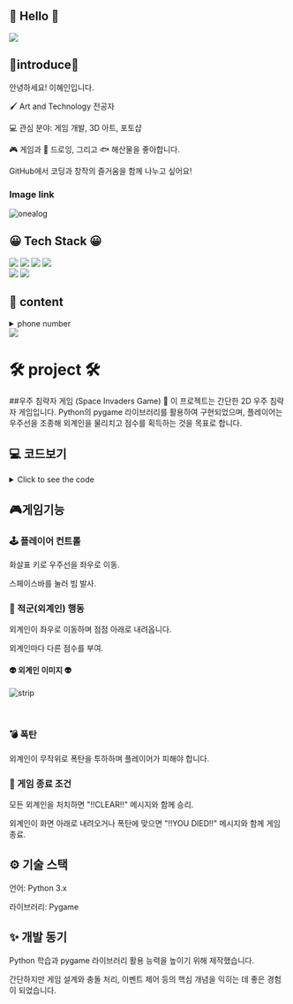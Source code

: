 ## 🙌 Hello 🙌
<img src="https://capsule-render.vercel.app/api?type=Venom&color=gradient&height=300&section=header&text=welcome%20to%20혜인%20Git%20Hub&fontSize=50" />

## 🌟introduce🌟
안녕하세요! 이혜인입니다.

🖌️ Art and Technology 전공자

💻 관심 분야: 게임 개발, 3D 아트, 포토샵

🎮 게임과 🎨 드로잉, 그리고 🐟 해산물을 좋아합니다.

GitHub에서 코딩과 창작의 즐거움을 함께 나누고 싶어요!

### Image link
![onealog](/assets/readme/easyme.png)   
   

## 😀 Tech Stack 😀
<img src="https://img.shields.io/badge/Adobe-20232a.svg?style=for-the-badge&logo=Adobe&logoColor=FF0000" />  <img src="https://img.shields.io/badge/photoshop-20232a.svg?style=for-the-badge&logo=adobephotoshop&logoColor=9999FF" />  <img src="https://img.shields.io/badge/premierepro-20232a.svg?style=for-the-badge&logo=adobepremierepro&logoColor=9999FF" />  <img src="https://img.shields.io/badge/cplusplus-20232a.svg?style=for-the-badge&logo=cplusplus&logoColor=00599C" />  
<img src="https://img.shields.io/badge/python-20232a.svg?style=for-the-badge&logo=python&logoColor=3776AB" />  <img src="https://img.shields.io/badge/illustrator-20232a.svg?style=for-the-badge&logo=adobeillustrator&logoColor=FF9A00" />

## 🌈 content
<details><summary>phone number
</summary>

*010-3141-2376*
</details>
<a href="https://www.instagram.com/hyein_0217/"><img src="https://img.shields.io/badge/instagram-E4405F?style=flat-square&logo=instagram&logoColor=white"/></a>


# 🛠️ project 🛠️   

##우주 침략자 게임 (Space Invaders Game) 🚀
이 프로젝트는 간단한 2D 우주 침략자 게임입니다. Python의 pygame 라이브러리를 활용하여 구현되었으며, 플레이어는 우주선을 조종해 외계인을 물리치고 점수를 획득하는 것을 목표로 합니다.

## 💻 코드보기
<details>
  <summary>Click to see the code</summary>

```python
import sys
from random import randint
import pygame
from pygame.locals import Rect, QUIT, KEYDOWN, \
     K_LEFT, K_RIGHT, K_SPACE

pygame.init()
pygame.key.set_repeat(5, 5)
SURFACE = pygame.display.set_mode((600, 600))
FPSCLOCK = pygame.time.Clock()

class Drawable:
    def __init__(self, rect, offset0, offset1):
        strip = pygame.image.load("strip.png")
        self.images=(pygame.Surface((24, 24), pygame.SRCALPHA),
                     pygame.Surface((24, 24), pygame.SRCALPHA))
        self.rect = rect
        self.count = 0
        self.images[0].blit(strip, (0, 0),
                            Rect(offset0, 0, 24, 24))
        self.images[1].blit(strip, (0, 0),
                            Rect(offset1, 0, 24, 24))

    def move(self, diff_x, diff_y):
        self.count += 1
        self.rect.move_ip(diff_x, diff_y)

    def draw(self):
        image=self.images[0] if self.count % 2 == 0 \
              else self.images[1]
        SURFACE.blit(image, self.rect.topleft)

class Ship(Drawable):
    def __init__(self):
        super().__init__(Rect(300, 550, 24, 24), 192, 192)

class Beam(Drawable):
    def __init__(self):
        super().__init__(Rect(300, 0, 24, 24), 0, 24,)


class Bomb(Drawable):
    def __init__(self):
        super(). __init__(Rect(300, -50, 24, 24), 48, 72)
        self.time=randint(5, 220)

class Alien(Drawable):
    def __init__(self, rect, offset, score):
        super().__init__(rect, offset, offset+24)
        self.score=score

def main():
    sysfont =pygame.font.SysFont(None, 72)
    scorefont = pygame.font.SysFont(None, 36)
    message_clear = sysfont.render("!!CLEAR!!",
                                 True, (0, 255, 255))
    message_over = sysfont.render("!!YOU DIED!!",
                                True, (0, 255, 255))
    message_rect = message_clear.get_rect()
    message_rect.center = (300, 300)
    game_over = False
    moving_left = True
    moving_down = False
    move_interval = 20
    counter = 0
    score = 0
    aliens = []
    bombs = []
    ship = Ship()
    beam = Beam()

    #외계인 나열, 초기화
    for ypos in range(4):
        offset = 96 if ypos < 2 else 144
        for xpos in range(10):
            rect = Rect(100+xpos*50, ypos*50 + 50, 24, 24)
            alien = Alien(rect, offset, (4-ypos)*10)
            aliens.append(alien)
            
    #폭탄 설정
    for _  in range(4):
        bombs.append(Bomb())


    while True:
        ship_move_x = 0
        for event in pygame.event.get():
            if event.type == QUIT:
                pygame.quit()
                sys.exit()
            elif event.type == KEYDOWN:
                if event.key == K_LEFT:
                    ship_move_x = -5
                elif event.key == K_RIGHT:
                    ship_move_x = +5
                elif event.key == K_SPACE and beam.rect.bottom < 0:
                    beam.rect.center = ship.rect.center

        if not game_over:
            counter += 1
            #내캐릭 이동
            ship.move(ship_move_x, 0)

            #빔이동
            beam.move(0, -15)

            #외계인 이동
            area = aliens[0].rect.copy()
            for alien in aliens:
                area.union_ip(alien.rect)

            if counter % move_interval == 0:
                move_x = -5 if moving_left else 5
                move_y = 0

                if (area.left < 10 or area.right > 590) and \
                    not moving_down:
                    moving_left = not moving_left
                    move_x, move_y = 0, 24
                    move_interval = max(1, move_interval - 2)
                    moving_down = True
                else:
                    moving_down = False

                for alien in aliens:
                    alien.move(move_x, move_y)

            if area.bottom > 550:
                game_over = True

            #폭탄이동
            for bomb in bombs:
                if bomb.time < counter and bomb.rect.top < 0:
                    enemy = aliens[randint(0, len(aliens) - 1)]
                    bomb.rect.center = enemy.rect.center

                if bomb.rect.top > 0:
                    bomb.move(0, 10)

                if bomb.rect.top > 600:
                    bomb.time += randint(50, 250)
                    bomb.rect.top = -50

                if bomb.rect.colliderect(ship.rect):
                    game_over = True

            #빔과 외계인 충돌
            tmp= []
            for alien in aliens:
                if alien.rect.collidepoint(beam.rect.center):
                    beam.rect.top = -50
                    score += alien.score
                else:
                    tmp.append(alien)
            aliens = tmp
            if len(aliens) == 0:
                    game_over = True
                    
        #그리기
        SURFACE.fill((0, 0, 0))
        for alien in aliens:
            alien.draw()
        ship.draw()
        beam.draw()
        for bomb in bombs:
            bomb.draw()

        score_str = str(score).zfill(5)
        score_image = scorefont.render(score_str,
                                     True, (0, 255, 0))
        SURFACE.blit(score_image, (500, 10))

        if game_over:
            if len(aliens) == 0:
                SURFACE.blit(message_clear, message_rect.topleft)
            else:
                SURFACE.blit(message_over, message_rect.topleft)

        pygame.display.update()
        FPSCLOCK.tick(20)

if __name__=='__main__':
    main()
```

<br>   
</details>

## 🎮게임기능

### 🕹️ 플레이어 컨트롤
화살표 키로 우주선을 좌우로 이동.

스페이스바를 눌러 빔 발사.

### 👾 적군(외계인) 행동
외계인이 좌우로 이동하며 점점 아래로 내려옵니다.

외계인마다 다른 점수를 부여.

#### 👽 외계인 이미지 👽
![strip](https://github.com/user-attachments/assets/ce85bb6c-660e-4f29-88b1-88e080f062dd)
 
<br>

### 💣 폭탄
외계인이 무작위로 폭탄을 투하하며 플레이어가 피해야 합니다.

### 🚫 게임 종료 조건
모든 외계인을 처치하면 "!!CLEAR!!" 메시지와 함께 승리.

외계인이 화면 아래로 내려오거나 폭탄에 맞으면 "!!YOU DIED!!" 메시지와 함께 게임 종료.

## ⚙️ 기술 스택
언어: Python 3.x

라이브러리: Pygame


## ✨ 개발 동기
Python 학습과 pygame 라이브러리 활용 능력을 높이기 위해 제작했습니다. 

간단하지만 게임 설계와 충돌 처리, 이벤트 제어 등의 핵심 개념을 익히는 데 좋은 경험이 되었습니다.


